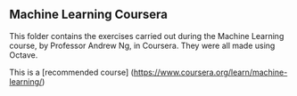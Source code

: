 ## Machine Learning Coursera

This folder contains the exercises carried out during the Machine Learning course, by Professor Andrew Ng, in Coursera. 
They were all made using Octave.

This is a [recommended course] (https://www.coursera.org/learn/machine-learning/)
